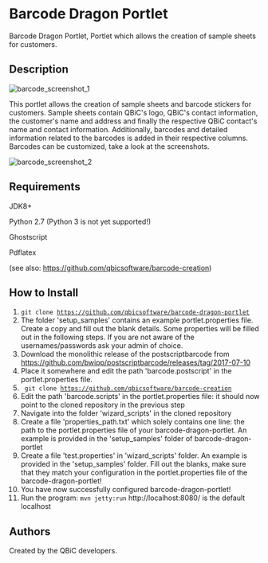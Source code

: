 # Barcode Dragon Portlet

Barcode Dragon Portlet, Portlet which allows the creation of sample sheets for customers.


## Description 

![barcode_screenshot_1](https://user-images.githubusercontent.com/21954664/41223131-3a008db8-6d69-11e8-825e-d7a3e9d91d1d.png)

This portlet allows the creation of sample sheets and barcode stickers for customers.
Sample sheets contain QBiC's logo, QBiC's contact information, the customer's name and address and finally the respective QBiC contact's name and contact information.
Additionally, barcodes and detailed information related to the barcodes is added in their respective columns.
Barcodes can be customized, take a look at the screenshots.

![barcode_screenshot_2](https://user-images.githubusercontent.com/21954664/41223134-3bced618-6d69-11e8-9d18-f3a12846e05b.png)

## Requirements

JDK8+

Python 2.7 (Python 3 is not yet supported!)

Ghostscript

Pdflatex

(see also: https://github.com/qbicsoftware/barcode-creation)
 
## How to Install

1. <code>git clone https://github.com/qbicsoftware/barcode-dragon-portlet</code>
4. The folder 'setup_samples' contains an example portlet.properties file. Create a copy and fill out the blank details. Some properties will be filled out in the following steps.
   If you are not aware of the usernames/passwords ask your admin of choice.
5. Download the monolithic release of the postscriptbarcode from https://github.com/bwipp/postscriptbarcode/releases/tag/2017-07-10
6. Place it somewhere and edit the path 'barcode.postscript' in the portlet.properties file.
7. <code> git clone https://github.com/qbicsoftware/barcode-creation</code>
8. Edit the path 'barcode.scripts' in the portlet.properties file: it should now point to the cloned repository in the previous step
9. Navigate into the folder 'wizard_scripts' in the cloned repository
10. Create a file 'properties_path.txt' which solely contains one line: the path to the portlet.properties file of your barcode-dragon-portlet. 
An example is provided in the 'setup_samples' folder of barcode-dragon-portlet
11. Create a file 'test.properties' in 'wizard_scripts' folder. An example is provided in the 'setup_samples' folder.
Fill out the blanks, make sure that they match your configuration in the portlet.properties file of the barcode-dragon-portlet!
12. You have now successfully configured barcode-dragon-portlet!
13. Run the program: <code>mvn jetty:run</code>
http://localhost:8080/ is the default localhost 

## Authors

Created by the QBiC developers.
